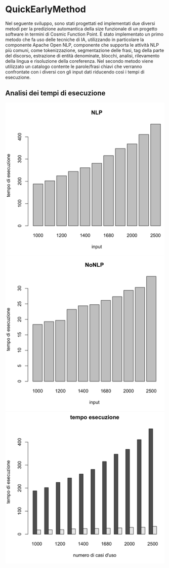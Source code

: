 # QuickEarlyMethod

Nel seguente sviluppo, sono stati progettati ed implementati due diversi metodi per la predizione automantica della size funzionale di un progetto software in termini di Cosmic Function Point.
È stato implementato un primo metodo che fa uso delle tecniche di IA, utilizzando in particolare la componente Apache Open NLP, componente che supporta le attività NLP più comuni, come tokenizzazione, segmentazione delle frasi, tag della parte del discorso, estrazione di entità denominate, blocchi, analisi, rilevamento della lingua e risoluzione della coreferenza.
Nel secondo metodo viene utilizzato un catalogo contente le parole/frasi chiavi che verranno confrontate con i diversi con gli input dati riducendo così i tempi di esecuzione.

## Analisi dei tempi di esecuzione
![Image description](https://github.com/antoniopizza/QuickEarlyMethod/blob/master/grafici/s/NLP.png)
![Image description](https://github.com/antoniopizza/QuickEarlyMethod/blob/master/grafici/s/NoNLP.png)
![Image description](https://github.com/antoniopizza/QuickEarlyMethod/blob/master/grafici/s/NLP%20vs%20NoNLP.png)
